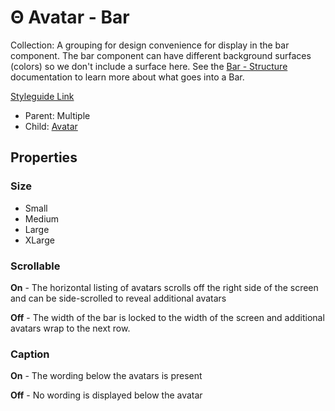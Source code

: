 # Θ Avatar - Bar

Collection: A grouping for design convenience for display in the bar component. The bar component can have different background surfaces (colors) so we don't include a surface here. See the [Bar - Structure](../../components/bar-structure.md) documentation to learn more about what goes into a Bar.

[Styleguide Link](https://zpl.io/aXyGkBK)

* Parent: Multiple
* Child: [Avatar](./)

## Properties

### Size

* Small
* Medium
* Large
* XLarge

### Scrollable

**On** - The horizontal listing of avatars scrolls off the right side of the screen and can be side-scrolled to reveal additional avatars

**Off** - The width of the bar is locked to the width of the screen and additional avatars wrap to the next row.

### Caption

**On** - The wording below the avatars is present

**Off** - No wording is displayed below the avatar
